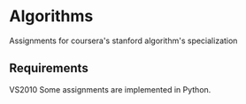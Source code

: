 # Algorithms
Assignments for coursera's stanford algorithm's specialization
## Requirements
  VS2010
  Some assignments are implemented in Python.
